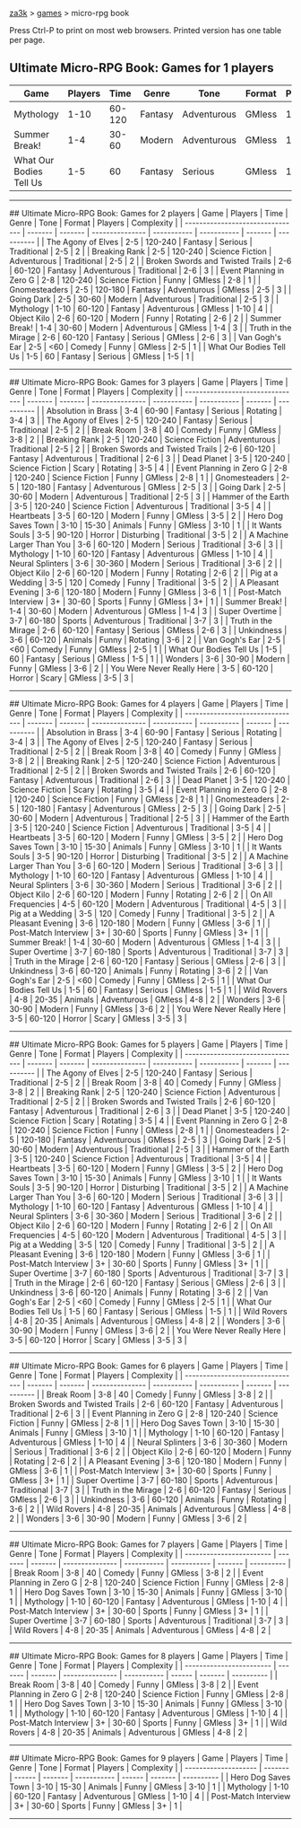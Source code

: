 <style>
@media print {
    .page-break { display: block; visibility: hidden; page-break-after: always; }
    .page-break:last-child { display: none; page-break-after: inherit; }
    .dont-print { display: none; }
    td { white-space: nowrap; }
}
</style>

[za3k](/) &gt; [games](/games) &gt; micro-rpg book

<div class="dont-print">Press Ctrl-P to print on most web browsers. Printed version has one table per page.</div>

## Ultimate Micro-RPG Book: Games for 1 players
| Game                    | Players | Time   | Genre   | Tone        | Format | Players | Complexity |
| ----------------------- | ------- | ------ | ------- | ----------- | ------ | ------- | ---------- |
| Mythology               | 1-10    | 60-120 | Fantasy | Adventurous | GMless | 1-10    | 4          |
| Summer Break!           | 1-4     | 30-60  | Modern  | Adventurous | GMless | 1-4     | 3          |
| What Our Bodies Tell Us | 1-5     | 60     | Fantasy | Serious     | GMless | 1-5     | 1          |

<hr class="page-break">
## Ultimate Micro-RPG Book: Games for 2 players
| Game                             | Players | Time    | Genre           | Tone        | Format      | Players | Complexity |
| -------------------------------- | ------- | ------- | --------------- | ----------- | ----------- | ------- | ---------- |
| The Agony of Elves               | 2-5     | 120-240 | Fantasy         | Serious     | Traditional | 2-5     | 2          |
| Breaking Rank                    | 2-5     | 120-240 | Science Fiction | Adventurous | Traditional | 2-5     | 2          |
| Broken Swords and Twisted Trails | 2-6     | 60-120  | Fantasy         | Adventurous | Traditional | 2-6     | 3          |
| Event Planning in Zero G         | 2-8     | 120-240 | Science Fiction | Funny       | GMless      | 2-8     | 1          |
| Gnomesteaders                    | 2-5     | 120-180 | Fantasy         | Adventurous | GMless      | 2-5     | 3          |
| Going Dark                       | 2-5     | 30-60   | Modern          | Adventurous | Traditional | 2-5     | 3          |
| Mythology                        | 1-10    | 60-120  | Fantasy         | Adventurous | GMless      | 1-10    | 4          |
| Object Kilo                      | 2-6     | 60-120  | Modern          | Funny       | Rotating    | 2-6     | 2          |
| Summer Break!                    | 1-4     | 30-60   | Modern          | Adventurous | GMless      | 1-4     | 3          |
| Truth in the Mirage              | 2-6     | 60-120  | Fantasy         | Serious     | GMless      | 2-6     | 3          |
| Van Gogh&#x27;s Ear                   | 2-5     | &lt;60     | Comedy          | Funny       | GMless      | 2-5     | 1          |
| What Our Bodies Tell Us          | 1-5     | 60      | Fantasy         | Serious     | GMless      | 1-5     | 1          |

<hr class="page-break">
## Ultimate Micro-RPG Book: Games for 3 players
| Game                             | Players | Time    | Genre           | Tone        | Format      | Players | Complexity |
| -------------------------------- | ------- | ------- | --------------- | ----------- | ----------- | ------- | ---------- |
| Absolution in Brass              | 3-4     | 60-90   | Fantasy         | Serious     | Rotating    | 3-4     | 3          |
| The Agony of Elves               | 2-5     | 120-240 | Fantasy         | Serious     | Traditional | 2-5     | 2          |
| Break Room                       | 3-8     | 40      | Comedy          | Funny       | GMless      | 3-8     | 2          |
| Breaking Rank                    | 2-5     | 120-240 | Science Fiction | Adventurous | Traditional | 2-5     | 2          |
| Broken Swords and Twisted Trails | 2-6     | 60-120  | Fantasy         | Adventurous | Traditional | 2-6     | 3          |
| Dead Planet                      | 3-5     | 120-240 | Science Fiction | Scary       | Rotating    | 3-5     | 4          |
| Event Planning in Zero G         | 2-8     | 120-240 | Science Fiction | Funny       | GMless      | 2-8     | 1          |
| Gnomesteaders                    | 2-5     | 120-180 | Fantasy         | Adventurous | GMless      | 2-5     | 3          |
| Going Dark                       | 2-5     | 30-60   | Modern          | Adventurous | Traditional | 2-5     | 3          |
| Hammer of the Earth              | 3-5     | 120-240 | Science Fiction | Adventurous | Traditional | 3-5     | 4          |
| Heartbeats                       | 3-5     | 60-120  | Modern          | Funny       | GMless      | 3-5     | 2          |
| Hero Dog Saves Town              | 3-10    | 15-30   | Animals         | Funny       | GMless      | 3-10    | 1          |
| It Wants Souls                   | 3-5     | 90-120  | Horror          | Disturbing  | Traditional | 3-5     | 2          |
| A Machine Larger Than You        | 3-6     | 60-120  | Modern          | Serious     | Traditional | 3-6     | 3          |
| Mythology                        | 1-10    | 60-120  | Fantasy         | Adventurous | GMless      | 1-10    | 4          |
| Neural Splinters                 | 3-6     | 30-360  | Modern          | Serious     | Traditional | 3-6     | 2          |
| Object Kilo                      | 2-6     | 60-120  | Modern          | Funny       | Rotating    | 2-6     | 2          |
| Pig at a Wedding                 | 3-5     | 120     | Comedy          | Funny       | Traditional | 3-5     | 2          |
| A Pleasant Evening               | 3-6     | 120-180 | Modern          | Funny       | GMless      | 3-6     | 1          |
| Post-Match Interview             | 3+      | 30-60   | Sports          | Funny       | GMless      | 3+      | 1          |
| Summer Break!                    | 1-4     | 30-60   | Modern          | Adventurous | GMless      | 1-4     | 3          |
| Super Overtime                   | 3-7     | 60-180  | Sports          | Adventurous | Traditional | 3-7     | 3          |
| Truth in the Mirage              | 2-6     | 60-120  | Fantasy         | Serious     | GMless      | 2-6     | 3          |
| Unkindness                       | 3-6     | 60-120  | Animals         | Funny       | Rotating    | 3-6     | 2          |
| Van Gogh&#x27;s Ear                   | 2-5     | &lt;60     | Comedy          | Funny       | GMless      | 2-5     | 1          |
| What Our Bodies Tell Us          | 1-5     | 60      | Fantasy         | Serious     | GMless      | 1-5     | 1          |
| Wonders                          | 3-6     | 30-90   | Modern          | Funny       | GMless      | 3-6     | 2          |
| You Were Never Really Here       | 3-5     | 60-120  | Horror          | Scary       | GMless      | 3-5     | 3          |

<hr class="page-break">
## Ultimate Micro-RPG Book: Games for 4 players
| Game                             | Players | Time    | Genre           | Tone        | Format      | Players | Complexity |
| -------------------------------- | ------- | ------- | --------------- | ----------- | ----------- | ------- | ---------- |
| Absolution in Brass              | 3-4     | 60-90   | Fantasy         | Serious     | Rotating    | 3-4     | 3          |
| The Agony of Elves               | 2-5     | 120-240 | Fantasy         | Serious     | Traditional | 2-5     | 2          |
| Break Room                       | 3-8     | 40      | Comedy          | Funny       | GMless      | 3-8     | 2          |
| Breaking Rank                    | 2-5     | 120-240 | Science Fiction | Adventurous | Traditional | 2-5     | 2          |
| Broken Swords and Twisted Trails | 2-6     | 60-120  | Fantasy         | Adventurous | Traditional | 2-6     | 3          |
| Dead Planet                      | 3-5     | 120-240 | Science Fiction | Scary       | Rotating    | 3-5     | 4          |
| Event Planning in Zero G         | 2-8     | 120-240 | Science Fiction | Funny       | GMless      | 2-8     | 1          |
| Gnomesteaders                    | 2-5     | 120-180 | Fantasy         | Adventurous | GMless      | 2-5     | 3          |
| Going Dark                       | 2-5     | 30-60   | Modern          | Adventurous | Traditional | 2-5     | 3          |
| Hammer of the Earth              | 3-5     | 120-240 | Science Fiction | Adventurous | Traditional | 3-5     | 4          |
| Heartbeats                       | 3-5     | 60-120  | Modern          | Funny       | GMless      | 3-5     | 2          |
| Hero Dog Saves Town              | 3-10    | 15-30   | Animals         | Funny       | GMless      | 3-10    | 1          |
| It Wants Souls                   | 3-5     | 90-120  | Horror          | Disturbing  | Traditional | 3-5     | 2          |
| A Machine Larger Than You        | 3-6     | 60-120  | Modern          | Serious     | Traditional | 3-6     | 3          |
| Mythology                        | 1-10    | 60-120  | Fantasy         | Adventurous | GMless      | 1-10    | 4          |
| Neural Splinters                 | 3-6     | 30-360  | Modern          | Serious     | Traditional | 3-6     | 2          |
| Object Kilo                      | 2-6     | 60-120  | Modern          | Funny       | Rotating    | 2-6     | 2          |
| On All Frequencies               | 4-5     | 60-120  | Modern          | Adventurous | Traditional | 4-5     | 3          |
| Pig at a Wedding                 | 3-5     | 120     | Comedy          | Funny       | Traditional | 3-5     | 2          |
| A Pleasant Evening               | 3-6     | 120-180 | Modern          | Funny       | GMless      | 3-6     | 1          |
| Post-Match Interview             | 3+      | 30-60   | Sports          | Funny       | GMless      | 3+      | 1          |
| Summer Break!                    | 1-4     | 30-60   | Modern          | Adventurous | GMless      | 1-4     | 3          |
| Super Overtime                   | 3-7     | 60-180  | Sports          | Adventurous | Traditional | 3-7     | 3          |
| Truth in the Mirage              | 2-6     | 60-120  | Fantasy         | Serious     | GMless      | 2-6     | 3          |
| Unkindness                       | 3-6     | 60-120  | Animals         | Funny       | Rotating    | 3-6     | 2          |
| Van Gogh&#x27;s Ear                   | 2-5     | &lt;60     | Comedy          | Funny       | GMless      | 2-5     | 1          |
| What Our Bodies Tell Us          | 1-5     | 60      | Fantasy         | Serious     | GMless      | 1-5     | 1          |
| Wild Rovers                      | 4-8     | 20-35   | Animals         | Adventurous | GMless      | 4-8     | 2          |
| Wonders                          | 3-6     | 30-90   | Modern          | Funny       | GMless      | 3-6     | 2          |
| You Were Never Really Here       | 3-5     | 60-120  | Horror          | Scary       | GMless      | 3-5     | 3          |

<hr class="page-break">
## Ultimate Micro-RPG Book: Games for 5 players
| Game                             | Players | Time    | Genre           | Tone        | Format      | Players | Complexity |
| -------------------------------- | ------- | ------- | --------------- | ----------- | ----------- | ------- | ---------- |
| The Agony of Elves               | 2-5     | 120-240 | Fantasy         | Serious     | Traditional | 2-5     | 2          |
| Break Room                       | 3-8     | 40      | Comedy          | Funny       | GMless      | 3-8     | 2          |
| Breaking Rank                    | 2-5     | 120-240 | Science Fiction | Adventurous | Traditional | 2-5     | 2          |
| Broken Swords and Twisted Trails | 2-6     | 60-120  | Fantasy         | Adventurous | Traditional | 2-6     | 3          |
| Dead Planet                      | 3-5     | 120-240 | Science Fiction | Scary       | Rotating    | 3-5     | 4          |
| Event Planning in Zero G         | 2-8     | 120-240 | Science Fiction | Funny       | GMless      | 2-8     | 1          |
| Gnomesteaders                    | 2-5     | 120-180 | Fantasy         | Adventurous | GMless      | 2-5     | 3          |
| Going Dark                       | 2-5     | 30-60   | Modern          | Adventurous | Traditional | 2-5     | 3          |
| Hammer of the Earth              | 3-5     | 120-240 | Science Fiction | Adventurous | Traditional | 3-5     | 4          |
| Heartbeats                       | 3-5     | 60-120  | Modern          | Funny       | GMless      | 3-5     | 2          |
| Hero Dog Saves Town              | 3-10    | 15-30   | Animals         | Funny       | GMless      | 3-10    | 1          |
| It Wants Souls                   | 3-5     | 90-120  | Horror          | Disturbing  | Traditional | 3-5     | 2          |
| A Machine Larger Than You        | 3-6     | 60-120  | Modern          | Serious     | Traditional | 3-6     | 3          |
| Mythology                        | 1-10    | 60-120  | Fantasy         | Adventurous | GMless      | 1-10    | 4          |
| Neural Splinters                 | 3-6     | 30-360  | Modern          | Serious     | Traditional | 3-6     | 2          |
| Object Kilo                      | 2-6     | 60-120  | Modern          | Funny       | Rotating    | 2-6     | 2          |
| On All Frequencies               | 4-5     | 60-120  | Modern          | Adventurous | Traditional | 4-5     | 3          |
| Pig at a Wedding                 | 3-5     | 120     | Comedy          | Funny       | Traditional | 3-5     | 2          |
| A Pleasant Evening               | 3-6     | 120-180 | Modern          | Funny       | GMless      | 3-6     | 1          |
| Post-Match Interview             | 3+      | 30-60   | Sports          | Funny       | GMless      | 3+      | 1          |
| Super Overtime                   | 3-7     | 60-180  | Sports          | Adventurous | Traditional | 3-7     | 3          |
| Truth in the Mirage              | 2-6     | 60-120  | Fantasy         | Serious     | GMless      | 2-6     | 3          |
| Unkindness                       | 3-6     | 60-120  | Animals         | Funny       | Rotating    | 3-6     | 2          |
| Van Gogh&#x27;s Ear                   | 2-5     | &lt;60     | Comedy          | Funny       | GMless      | 2-5     | 1          |
| What Our Bodies Tell Us          | 1-5     | 60      | Fantasy         | Serious     | GMless      | 1-5     | 1          |
| Wild Rovers                      | 4-8     | 20-35   | Animals         | Adventurous | GMless      | 4-8     | 2          |
| Wonders                          | 3-6     | 30-90   | Modern          | Funny       | GMless      | 3-6     | 2          |
| You Were Never Really Here       | 3-5     | 60-120  | Horror          | Scary       | GMless      | 3-5     | 3          |

<hr class="page-break">
## Ultimate Micro-RPG Book: Games for 6 players
| Game                             | Players | Time    | Genre           | Tone        | Format      | Players | Complexity |
| -------------------------------- | ------- | ------- | --------------- | ----------- | ----------- | ------- | ---------- |
| Break Room                       | 3-8     | 40      | Comedy          | Funny       | GMless      | 3-8     | 2          |
| Broken Swords and Twisted Trails | 2-6     | 60-120  | Fantasy         | Adventurous | Traditional | 2-6     | 3          |
| Event Planning in Zero G         | 2-8     | 120-240 | Science Fiction | Funny       | GMless      | 2-8     | 1          |
| Hero Dog Saves Town              | 3-10    | 15-30   | Animals         | Funny       | GMless      | 3-10    | 1          |
| Mythology                        | 1-10    | 60-120  | Fantasy         | Adventurous | GMless      | 1-10    | 4          |
| Neural Splinters                 | 3-6     | 30-360  | Modern          | Serious     | Traditional | 3-6     | 2          |
| Object Kilo                      | 2-6     | 60-120  | Modern          | Funny       | Rotating    | 2-6     | 2          |
| A Pleasant Evening               | 3-6     | 120-180 | Modern          | Funny       | GMless      | 3-6     | 1          |
| Post-Match Interview             | 3+      | 30-60   | Sports          | Funny       | GMless      | 3+      | 1          |
| Super Overtime                   | 3-7     | 60-180  | Sports          | Adventurous | Traditional | 3-7     | 3          |
| Truth in the Mirage              | 2-6     | 60-120  | Fantasy         | Serious     | GMless      | 2-6     | 3          |
| Unkindness                       | 3-6     | 60-120  | Animals         | Funny       | Rotating    | 3-6     | 2          |
| Wild Rovers                      | 4-8     | 20-35   | Animals         | Adventurous | GMless      | 4-8     | 2          |
| Wonders                          | 3-6     | 30-90   | Modern          | Funny       | GMless      | 3-6     | 2          |

<hr class="page-break">
## Ultimate Micro-RPG Book: Games for 7 players
| Game                     | Players | Time    | Genre           | Tone        | Format      | Players | Complexity |
| ------------------------ | ------- | ------- | --------------- | ----------- | ----------- | ------- | ---------- |
| Break Room               | 3-8     | 40      | Comedy          | Funny       | GMless      | 3-8     | 2          |
| Event Planning in Zero G | 2-8     | 120-240 | Science Fiction | Funny       | GMless      | 2-8     | 1          |
| Hero Dog Saves Town      | 3-10    | 15-30   | Animals         | Funny       | GMless      | 3-10    | 1          |
| Mythology                | 1-10    | 60-120  | Fantasy         | Adventurous | GMless      | 1-10    | 4          |
| Post-Match Interview     | 3+      | 30-60   | Sports          | Funny       | GMless      | 3+      | 1          |
| Super Overtime           | 3-7     | 60-180  | Sports          | Adventurous | Traditional | 3-7     | 3          |
| Wild Rovers              | 4-8     | 20-35   | Animals         | Adventurous | GMless      | 4-8     | 2          |

<hr class="page-break">
## Ultimate Micro-RPG Book: Games for 8 players
| Game                     | Players | Time    | Genre           | Tone        | Format | Players | Complexity |
| ------------------------ | ------- | ------- | --------------- | ----------- | ------ | ------- | ---------- |
| Break Room               | 3-8     | 40      | Comedy          | Funny       | GMless | 3-8     | 2          |
| Event Planning in Zero G | 2-8     | 120-240 | Science Fiction | Funny       | GMless | 2-8     | 1          |
| Hero Dog Saves Town      | 3-10    | 15-30   | Animals         | Funny       | GMless | 3-10    | 1          |
| Mythology                | 1-10    | 60-120  | Fantasy         | Adventurous | GMless | 1-10    | 4          |
| Post-Match Interview     | 3+      | 30-60   | Sports          | Funny       | GMless | 3+      | 1          |
| Wild Rovers              | 4-8     | 20-35   | Animals         | Adventurous | GMless | 4-8     | 2          |

<hr class="page-break">
## Ultimate Micro-RPG Book: Games for 9 players
| Game                 | Players | Time   | Genre   | Tone        | Format | Players | Complexity |
| -------------------- | ------- | ------ | ------- | ----------- | ------ | ------- | ---------- |
| Hero Dog Saves Town  | 3-10    | 15-30  | Animals | Funny       | GMless | 3-10    | 1          |
| Mythology            | 1-10    | 60-120 | Fantasy | Adventurous | GMless | 1-10    | 4          |
| Post-Match Interview | 3+      | 30-60  | Sports  | Funny       | GMless | 3+      | 1          |

<hr class="page-break">

